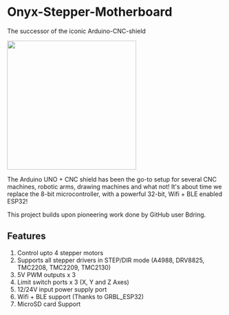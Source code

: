 # Onyx-Stepper-Motherboard
The successor of the iconic Arduino-CNC-shield

<img src="https://raw.githubusercontent.com/CuriousMotor/Onyx-Stepper-Motherboard/main/Pictures/onyx_front_render.PNG" width="300">


The Arduino UNO + CNC shield has been the go-to setup for several CNC machines, robotic arms, drawing machines and what not! It's about time we replace the 8-bit microcontroller, with a powerful 32-bit, Wifi + BLE enabled ESP32!

This project builds upon pioneering work done by GitHub user Bdring.

## Features

1. Control upto 4 stepper motors
2. Supports all stepper drivers in STEP/DIR mode (A4988, DRV8825, TMC2208, TMC2209, TMC2130)
3. 5V PWM outputs x 3
4. Limit switch ports x 3 (X, Y and Z Axes)
5. 12/24V input power supply port
6. Wifi + BLE support (Thanks to GRBL_ESP32)
7. MicroSD card Support

